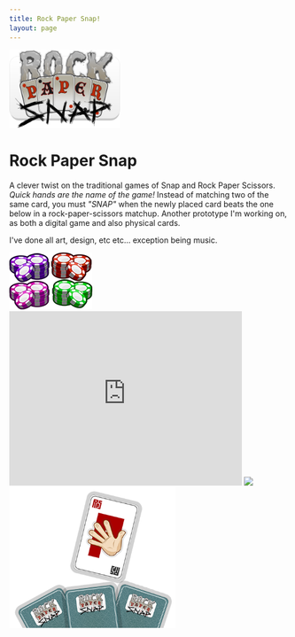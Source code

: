 ```yaml
---
title: Rock Paper Snap!
layout: page
---
```


<img class="centered-block" src="/games/rps/logo.png" width="200px">

# Rock Paper Snap

A clever twist on the traditional games of Snap and Rock Paper Scissors. _Quick hands are the name of the game!_
Instead of matching two of the same card, you must _"SNAP"_ when the newly placed card beats the one below in a rock-paper-scissors matchup. Another prototype I'm working on, as both a digital game and also physical cards.

I've done all art, design, etc etc... exception being music.

<img class="centered-block" src="/games/rps/chips.png">

<iframe class="centered-block" width="420" height="315" src="https://www.youtube.com/embed/O11lhzdJEr4" frameborder="0" allowfullscreen></iframe>

<img class="centered-block" src="/games/rps/main-menu.png">

<img class="centered-block" src="/games/rps/card-bottom.png" width="300px">

